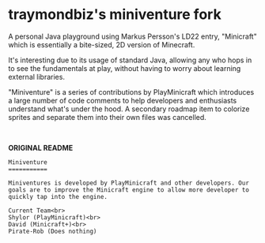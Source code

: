 # traymondbiz's miniventure fork
A personal Java playground using Markus Persson's LD22 entry, "Minicraft" which is essentially a bite-sized, 2D version of Minecraft.

It's interesting due to its usage of standard Java, allowing any who hops in to see the fundamentals at play, without having to worry about learning external libraries.

"Miniventure" is a series of contributions by PlayMinicraft which introduces a large number of code comments to help developers and enthusiasts understand what's under the hood. A secondary roadmap item to colorize sprites and separate them into their own files was cancelled.

<br>

**ORIGINAL README**
```
Miniventure
===========

Miniventures is developed by PlayMinicraft and other developers. Our goals are to improve the Minicraft engine to allow more developer to quickly tap into the engine.

Current Team<br>
Shylor (PlayMinicraft)<br>
David (Minicraft+)<br>
Pirate-Rob (Does nothing)
```
